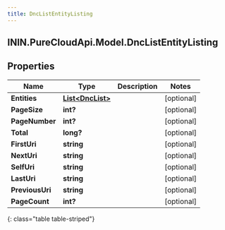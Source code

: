 ```yaml
---
title: DncListEntityListing
---
```

## ININ.PureCloudApi.Model.DncListEntityListing

## Properties

|Name | Type | Description | Notes|
|------------ | ------------- | ------------- | -------------|
| **Entities** | [**List&lt;DncList&gt;**](DncList.html) |  | [optional] |
| **PageSize** | **int?** |  | [optional] |
| **PageNumber** | **int?** |  | [optional] |
| **Total** | **long?** |  | [optional] |
| **FirstUri** | **string** |  | [optional] |
| **NextUri** | **string** |  | [optional] |
| **SelfUri** | **string** |  | [optional] |
| **LastUri** | **string** |  | [optional] |
| **PreviousUri** | **string** |  | [optional] |
| **PageCount** | **int?** |  | [optional] |
{: class="table table-striped"}


